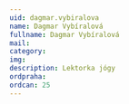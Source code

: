 ```yaml
---
uid: dagmar.vybiralova
name: Dagmar Vybíralová
fullname: Dagmar Vybíralová
mail: 
category: 
img: 
description: Lektorka jógy
ordpraha: 
ordcan: 25
---
```




